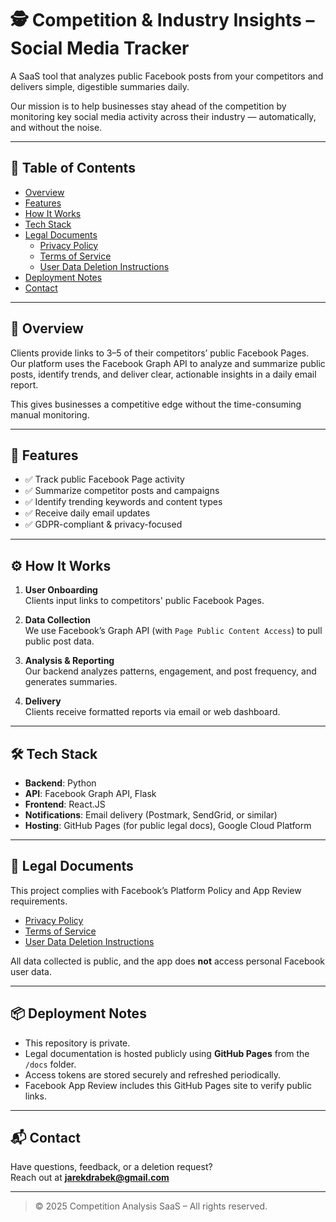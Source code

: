 # 🕵️ Competition & Industry Insights – Social Media Tracker

A SaaS tool that analyzes public Facebook posts from your competitors and delivers simple, digestible summaries daily.

Our mission is to help businesses stay ahead of the competition by monitoring key social media activity across their industry — automatically, and without the noise.

---

## 📑 Table of Contents

- [Overview](#overview)
- [Features](#features)
- [How It Works](#how-it-works)
- [Tech Stack](#tech-stack)
- [Legal Documents](#legal-documents)
  - [Privacy Policy](privacy-policy.md)
  - [Terms of Service](docs/terms-of-service.md)
  - [User Data Deletion Instructions](docs/data-deletion.md)
- [Deployment Notes](#deployment-notes)
- [Contact](#contact)

---

## 📝 Overview

Clients provide links to 3–5 of their competitors’ public Facebook Pages. Our platform uses the Facebook Graph API to analyze and summarize public posts, identify trends, and deliver clear, actionable insights in a daily email report.

This gives businesses a competitive edge without the time-consuming manual monitoring.

---

## 🚀 Features

- ✅ Track public Facebook Page activity
- ✅ Summarize competitor posts and campaigns
- ✅ Identify trending keywords and content types
- ✅ Receive daily email updates
- ✅ GDPR-compliant & privacy-focused

---

## ⚙️ How It Works

1. **User Onboarding**  
   Clients input links to competitors' public Facebook Pages.

2. **Data Collection**  
   We use Facebook’s Graph API (with `Page Public Content Access`) to pull public post data.

3. **Analysis & Reporting**  
   Our backend analyzes patterns, engagement, and post frequency, and generates summaries.

4. **Delivery**  
   Clients receive formatted reports via email or web dashboard.

---

## 🛠️ Tech Stack

- **Backend**: Python
- **API**: Facebook Graph API, Flask
- **Frontend**: React.JS
- **Notifications**: Email delivery (Postmark, SendGrid, or similar)
- **Hosting**: GitHub Pages (for public legal docs), Google Cloud Platform

---

## 📄 Legal Documents

This project complies with Facebook’s Platform Policy and App Review requirements.

- [Privacy Policy](privacy-policy.md)
- [Terms of Service](terms-of-service.md)
- [User Data Deletion Instructions](data-deletion.md)

All data collected is public, and the app does **not** access personal Facebook user data.

---

## 📦 Deployment Notes

- This repository is private.
- Legal documentation is hosted publicly using **GitHub Pages** from the `/docs` folder.
- Access tokens are stored securely and refreshed periodically.
- Facebook App Review includes this GitHub Pages site to verify public links.

---

## 📬 Contact

Have questions, feedback, or a deletion request?  
Reach out at **jarekdrabek@gmail.com**

---

> © 2025 Competition Analysis SaaS – All rights reserved.